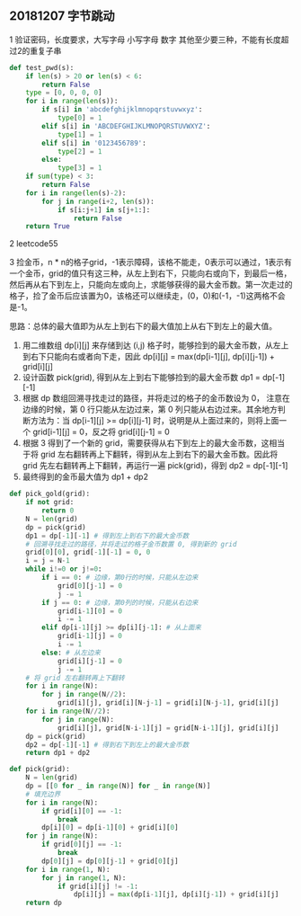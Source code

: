 ## 20181207 字节跳动
1 验证密码，长度要求，大写字母 小写字母 数字 其他至少要三种，不能有长度超过2的重复子串
```python
def test_pwd(s):
    if len(s) > 20 or len(s) < 6:
        return False
    type = [0, 0, 0, 0]
    for i in range(len(s)):
        if s[i] in 'abcdefghijklmnopqrstuvwxyz':
            type[0] = 1
        elif s[i] in 'ABCDEFGHIJKLMNOPQRSTUVWXYZ':
            type[1] = 1
        elif s[i] in '0123456789':
            type[2] = 1
        else:
            type[3] = 1
    if sum(type) < 3:
        return False
    for i in range(len(s)-2):
        for j in range(i+2, len(s)):
            if s[i:j+1] in s[j+1:]:
                return False
    return True
```

2 leetcode55

3 捡金币，n * n的格子grid，-1表示障碍，该格不能走，0表示可以通过，1表示有一个金币，grid的值只有这三种，从左上到右下，只能向右或向下，到最后一格，然后再从右下到左上，只能向左或向上，求能够获得的最大金币数。第一次走过的格子，捡了金币后应该置为0，该格还可以继续走，(0，0)和(-1，-1)这两格不会是-1。  

思路：总体的最大值即为从左上到右下的最大值加上从右下到左上的最大值。
1. 用二维数组 dp[i][j] 来存储到达 (i,j) 格子时，能够捡到的最大金币数，从左上到右下只能向右或者向下走，因此 dp[i][j] = max(dp[i-1][j], dp[i][j-1]) + grid[i][j]
2. 设计函数 pick(grid), 得到从左上到右下能够捡到的最大金币数 dp1 = dp[-1][-1]
3. 根据 dp 数组回溯寻找走过的路径，并将走过的格子的金币数设为 0， 注意在边缘的时候，第 0 行只能从左边过来，第 0 列只能从右边过来。其余地方判断方法为：当 dp[i-1][j] >= dp[i][j-1] 时，说明是从上面过来的，则将上面一个 grid[i-1][j] = 0，反之将 grid[i][j-1] = 0
4. 根据 3 得到了一个新的 grid，需要获得从右下到左上的最大金币数，这相当于将 grid 左右翻转再上下翻转，得到从左上到右下的最大金币数。因此将 grid 先左右翻转再上下翻转，再运行一遍 pick(grid)，得到 dp2 = dp[-1][-1]
5. 最终得到的金币最大值为 dp1 + dp2

```python
def pick_gold(grid):
    if not grid:
        return 0
    N = len(grid)
    dp = pick(grid)
    dp1 = dp[-1][-1] # 得到左上到右下的最大金币数
    # 回溯寻找走过的路径，并将走过的格子金币数置 0, 得到新的 grid
    grid[0][0], grid[-1][-1] = 0, 0
    i = j = N-1
    while i!=0 or j!=0:
        if i == 0: # 边缘，第0行的时候，只能从左边来
            grid[0][j-1] = 0
            j -= 1
        if j == 0: # 边缘，第0列的时候，只能从右边来
            grid[i-1][0] = 0
            i -= 1
        elif dp[i-1][j] >= dp[i][j-1]: # 从上面来
            grid[i-1][j] = 0
            i -= 1
        else: # 从左边来
            grid[i][j-1] = 0
            j -= 1
    # 将 grid 左右翻转再上下翻转
    for i in range(N):
        for j in range(N//2):
            grid[i][j], grid[i][N-j-1] = grid[i][N-j-1], grid[i][j]
    for i in range(N//2):
        for j in range(N):
            grid[i][j], grid[N-i-1][j] = grid[N-i-1][j], grid[i][j]
    dp = pick(grid)
    dp2 = dp[-1][-1] # 得到右下到左上的最大金币数
    return dp1 + dp2

def pick(grid):
    N = len(grid)
    dp = [[0 for _ in range(N)] for _ in range(N)]
    # 填充边界
    for i in range(N):
        if grid[i][0] == -1:
            break
        dp[i][0] = dp[i-1][0] + grid[i][0]
    for j in range(N):
        if grid[0][j] == -1:
            break
        dp[0][j] = dp[0][j-1] + grid[0][j]
    for i in range(1, N):
        for j in range(1, N):
            if grid[i][j] != -1:
                dp[i][j] = max(dp[i-1][j], dp[i][j-1]) + grid[i][j]
    return dp
```

